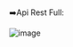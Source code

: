 ➡️Api Rest Full:

![image](https://github.com/user-attachments/assets/6116b4ef-76ae-42fe-872c-1139e1dd9797)



